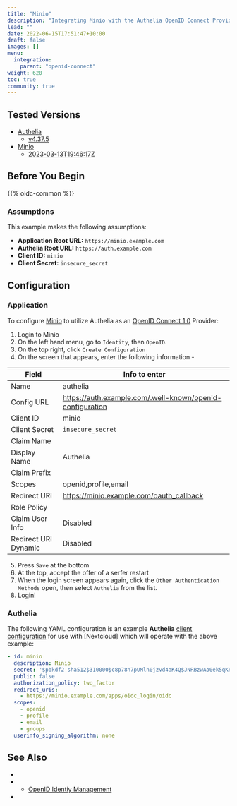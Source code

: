 ```yaml
---
title: "Minio"
description: "Integrating Minio with the Authelia OpenID Connect Provider."
lead: ""
date: 2022-06-15T17:51:47+10:00
draft: false
images: []
menu:
  integration:
    parent: "openid-connect"
weight: 620
toc: true
community: true
---
```


## Tested Versions

* [Authelia]
  * [v4.37.5](https://github.com/authelia/authelia/releases/tag/v4.37.5)
* [Minio]
  * [2023-03-13T19:46:17Z](https://github.com/minio/minio/releases/tag/RELEASE.2023-03-13T19-46-17Z)

## Before You Begin

{{% oidc-common %}}

### Assumptions

This example makes the following assumptions:

* __Application Root URL:__ `https://minio.example.com`
* __Authelia Root URL:__ `https://auth.example.com`
* __Client ID:__ `minio`
* __Client Secret:__ `insecure_secret`

## Configuration

### Application

To configure [Minio] to utilize Authelia as an [OpenID Connect 1.0] Provider:

1. Login to Minio
2. On the left hand menu, go to `Identity`, then `OpenID`.
3. On the top right, click `Create Configuration`
4. On the screen that appears, enter the following information  - 

| Field | Info to enter |
| ----- | ----- | 
| Name | authelia |
| Config URL | https://auth.example.com/.well-known/openid-configuration |
| Client ID | minio |
| Client Secret | `insecure_secret` |
| Claim Name | <blank> |
| Display Name | Authelia |
| Claim Prefix | <blank> |
| Scopes | openid,profile,email |
| Redirect URI | https://minio.example.com/oauth_callback |
| Role Policy | <blank> |
| Claim User Info | Disabled |
| Redirect URI Dynamic | Disabled |

5. Press `Save` at the bottom
6. At the top, accept the offer of a serfer restart
7. When the login screen appears again, click the `Other Authentication Methods` open, then select `Authelia` from the list.
8. Login!
  
  
### Authelia

The following YAML configuration is an example __Authelia__
[client configuration](../../../configuration/identity-providers/open-id-connect.md#clients) for use with [Nextcloud]
which will operate with the above example:

```yaml
- id: minio
  description: Minio
  secret: '$pbkdf2-sha512$310000$c8p78n7pUMln0jzvd4aK4Q$JNRBzwAo0ek5qKn50cFzzvE9RXV88h1wJn5KGiHrD0YKtZaR/nCb2CJPOsKaPK0hjf.9yHxzQGZziziccp6Yng'  # The digest of 'insecure_secret'.
  public: false
  authorization_policy: two_factor
  redirect_uris:
    - https://minio.example.com/apps/oidc_login/oidc
  scopes:
    - openid
    - profile
    - email
    - groups
  userinfo_signing_algorithm: none
```

## See Also
* [Authelia]: https://www.authelia.com  
* [Minio]: https://minio.com/  
  * [OpenID Identiy Management](https://min.io/docs/minio/linux/reference/minio-server/minio-server.html#minio-server-envvar-external-identity-management-openid)  
* [OpenID Connect 1.0]: ../../openid-connect/introduction.md  
